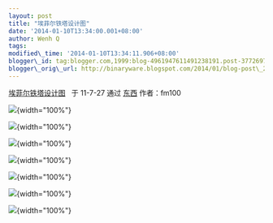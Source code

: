```yaml
--- 
layout: post 
title: "埃菲尔铁塔设计图" 
date: '2014-01-10T13:34:00.001+08:00' 
author: Wenh Q
tags:
modified\_time: '2014-01-10T13:34:11.906+08:00' 
blogger\_id: tag:blogger.com,1999:blog-4961947611491238191.post-3772697275666020700
blogger\_orig\_url: http://binaryware.blogspot.com/2014/01/blog-post\_2308.html
---
```

[埃菲尔铁塔设计图](http://item.feedsky.com/~feedsky/dongxinet/~8172838/540456545/6276617/1/item.html) 
 于 11-7-27 通过 [东西](http://dongxi.net/) 作者：fm100





![](https://images-blogger-opensocial.googleusercontent.com/gadgets/proxy?url=http%3A%2F%2Fwww.howtobearetronaut.com%2Fwp-content%2Fuploads%2F2010%2F11%2FEiffel-Blueprints-1.jpg&container=blogger&gadget=a&rewriteMime=image%2F*){width="100%"}



![](https://images-blogger-opensocial.googleusercontent.com/gadgets/proxy?url=http%3A%2F%2Fwww.howtobearetronaut.com%2Fwp-content%2Fuploads%2F2010%2F11%2FEiffel-Blueprints-2.jpg&container=blogger&gadget=a&rewriteMime=image%2F*){width="100%"}



![](https://images-blogger-opensocial.googleusercontent.com/gadgets/proxy?url=http%3A%2F%2Fwww.howtobearetronaut.com%2Fwp-content%2Fuploads%2F2010%2F11%2FEiffel-Blueprints-1.jpg&container=blogger&gadget=a&rewriteMime=image%2F*){width="100%"}



![](https://images-blogger-opensocial.googleusercontent.com/gadgets/proxy?url=http%3A%2F%2Fwww.howtobearetronaut.com%2Fwp-content%2Fuploads%2F2010%2F11%2FEiffel-Blueprints-3.jpg&container=blogger&gadget=a&rewriteMime=image%2F*){width="100%"}



![](https://images-blogger-opensocial.googleusercontent.com/gadgets/proxy?url=http%3A%2F%2Fwww.howtobearetronaut.com%2Fwp-content%2Fuploads%2F2010%2F11%2FEiffel-Blueprints-4.jpg&container=blogger&gadget=a&rewriteMime=image%2F*){width="100%"}



![](https://images-blogger-opensocial.googleusercontent.com/gadgets/proxy?url=http%3A%2F%2Fwww.howtobearetronaut.com%2Fwp-content%2Fuploads%2F2010%2F11%2FEiffel-Blueprints-5.jpg&container=blogger&gadget=a&rewriteMime=image%2F*){width="100%"}



![](https://images-blogger-opensocial.googleusercontent.com/gadgets/proxy?url=http%3A%2F%2Fwww.howtobearetronaut.com%2Fwp-content%2Fuploads%2F2010%2F11%2FEiffel-Blueprints-6.jpg&container=blogger&gadget=a&rewriteMime=image%2F*){width="100%"}




